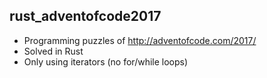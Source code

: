 ## rust_adventofcode2017

* Programming puzzles of http://adventofcode.com/2017/
* Solved in Rust
* Only using iterators (no for/while loops)
